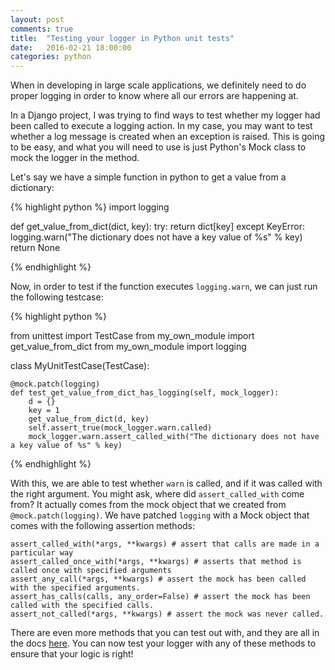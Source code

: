 ```yaml
---
layout: post
comments: true
title:  "Testing your logger in Python unit tests"
date:   2016-02-21 18:00:00
categories: python
---
```


When in developing in large scale applications, we definitely need to do proper logging in order to know where all our errors are happening at.

In a Django project, I was trying to find ways to test whether my logger had been called to execute a logging action. In my case, you may want to test whether a log message is created when an exception is raised. This is going to be easy, and what you will need to use is just Python's Mock class to mock the logger in the method.

Let's say we have a simple function in python to get a value from a dictionary:

{% highlight python %}
import logging

def get_value_from_dict(dict, key):
	try:
		return dict[key]
	except KeyError:
		logging.warn("The dictionary does not have a key value of %s" % key)
	return None

{% endhighlight %}

Now, in order to test if the function executes ```logging.warn```, we can just run the following testcase:

{% highlight python %}

from unittest import TestCase
from my_own_module import get_value_from_dict
from my_own_module import logging

class MyUnitTestCase(TestCase):
    
    @mock.patch(logging)
    def test_get_value_from_dict_has_logging(self, mock_logger):
    	d = {}
    	key = 1
    	get_value_from_dict(d, key)
    	self.assert_true(mock_logger.warn.called)
    	mock_logger.warn.assert_called_with("The dictionary does not have a key value of %s" % key)

{% endhighlight %}

With this, we are able to test whether ```warn``` is called, and if it was called with the right argument. You might ask, where did `assert_called_with` come from? It actually comes from the mock object that we created from ```@mock.patch(logging)```. We have patched ```logging``` with a Mock object that comes with the following assertion methods:

```
assert_called_with(*args, **kwargs) # assert that calls are made in a particular way
assert_called_once_with(*args, **kwargs) # asserts that method is called once with specified arguments
assert_any_call(*args, **kwargs) # assert the mock has been called with the specified arguments.
assert_has_calls(calls, any_order=False) # assert the mock has been called with the specified calls.
assert_not_called(*args, **kwargs) # assert the mock was never called.
```

There are even more methods that you can test out with, and they are all in the docs [here](https://docs.python.org/2/library/logging.html). You can now test your logger with any of these methods to ensure that your logic is right!

